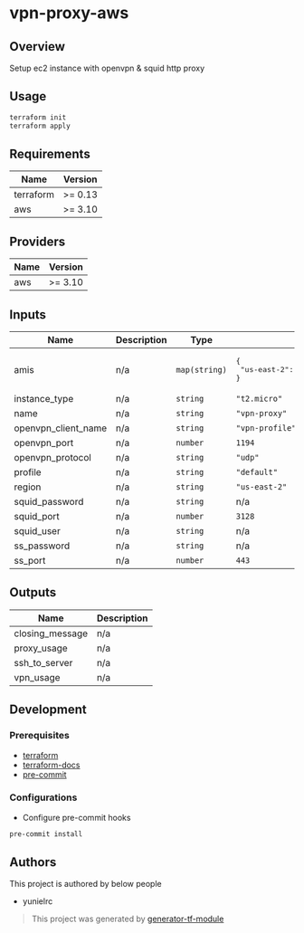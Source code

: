 # vpn-proxy-aws

## Overview

Setup ec2 instance with openvpn &amp; squid http proxy

## Usage

```sh
terraform init
terraform apply
```

<!-- BEGINNING OF PRE-COMMIT-TERRAFORM DOCS HOOK -->
## Requirements

| Name | Version |
|------|---------|
| terraform | >= 0.13 |
| aws | >= 3.10 |

## Providers

| Name | Version |
|------|---------|
| aws | >= 3.10 |

## Inputs

| Name | Description | Type | Default | Required |
|------|-------------|------|---------|:--------:|
| amis | n/a | `map(string)` | <pre>{<br>  "us-east-2": "ami-01237fce26136c8cc"<br>}</pre> | no |
| instance\_type | n/a | `string` | `"t2.micro"` | no |
| name | n/a | `string` | `"vpn-proxy"` | no |
| openvpn\_client\_name | n/a | `string` | `"vpn-profile"` | no |
| openvpn\_port | n/a | `number` | `1194` | no |
| openvpn\_protocol | n/a | `string` | `"udp"` | no |
| profile | n/a | `string` | `"default"` | no |
| region | n/a | `string` | `"us-east-2"` | no |
| squid\_password | n/a | `string` | n/a | yes |
| squid\_port | n/a | `number` | `3128` | no |
| squid\_user | n/a | `string` | n/a | yes |
| ss\_password | n/a | `string` | n/a | yes |
| ss\_port | n/a | `number` | `443` | no |

## Outputs

| Name | Description |
|------|-------------|
| closing\_message | n/a |
| proxy\_usage | n/a |
| ssh\_to\_server | n/a |
| vpn\_usage | n/a |

<!-- END OF PRE-COMMIT-TERRAFORM DOCS HOOK -->

## Development

### Prerequisites

- [terraform](https://learn.hashicorp.com/terraform/getting-started/install#installing-terraform)
- [terraform-docs](https://github.com/segmentio/terraform-docs)
- [pre-commit](https://pre-commit.com/#install)

### Configurations

- Configure pre-commit hooks

```sh
pre-commit install
```

## Authors

This project is authored by below people

- yunielrc

> This project was generated by [generator-tf-module](https://github.com/sudokar/generator-tf-module)
